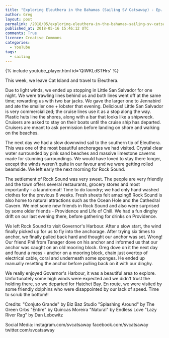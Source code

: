 ```yaml
---
title: "Exploring Eleuthera in the Bahamas (Sailing SV Catsaway) - Ep. 33"
author: Greg
layout: post
permalink: /2018/05/exploring-eleuthera-in-the-bahamas-sailing-sv-catsaway-ep-33
published_at: 2018-05-16 15:46:12 UTC
comments: True
licence: Creative Commons
categories:
  - YouTube
tags:
  - sailing
---
```


{% include youtube_player.html id='QiWKLdSTHrs' %}




This week, we leave Cat Island and travel to Eleuthera.

Due to light winds, we ended up stopping in Little San Salvador for one night.  We were trawling lines behind us and both lines went off at the same time; rewarding us with two bar jacks.  We gave the larger one to Jennabird and ate the smaller one + lobster that evening.  Delicious!  Little San Salvador is very commercialized; the cruise lines use it as a stop along the way.  Plastic huts line the shores, along with a bar that looks like a shipwreck.  Cruisers are asked to stay on their boats until the cruise ship has departed.  Cruisers are meant to ask permission before landing on shore and walking on the beaches.

The next day we had a slow downwind sail to the southern tip of Eleuthera.  This was one of the most beautiful anchorages we had visited.  Crystal clear water surrounded by pink sand beaches and massive limestone caverns made for stunning surroundings.  We would have loved to stay there longer, except the winds weren't quite in our favour and we were getting rolled beamside.  We left early the next morning for Rock Sound.

The settlement of Rock Sound was very sweet.  The people are very friendly and the town offers several restaurants, grocery stores and most importantly - a laundromat!  Time to do laundry; we had only hand washed clothes for the previous 6 weeks.  Fresh sheets felt amazing!!  Rock Sound is also home to natural attractions such as the Ocean Hole and the Cathedral Cavern.  We met some new friends in Rock Sound and also were surprised by some older friends - Providence and Life of Chill.  We had a fun dinghy drift on our last evening there, before gathering for drinks on Providence.

We left Rock Sound to visit Governor's Harbour.   After a slow start, the wind finally picked up for us to fly into the anchorage.  After trying six times to anchor, we finally pulled back hard and thought our anchor was set.  Wrong!  Our friend Phil from Tanager dove on his anchor and informed us that our anchor was caught on an old mooring block.  Greg dove on it the next day and found a mess - anchor on a mooring block, chain just overtop of electrical cable, coral and underneath some sponges.  He ended up manually resetting the anchor before pulling back on it with our dinghy.  

We really enjoyed Governor's Harbour, it was a beautiful area to explore.  Unfortunately some high winds were expected and we didn't trust the holding there, so we departed for Hatchet Bay.  En route, we were visited by some friendly dolphins who were disappointed by our lack of speed.  Time to scrub the bottom!!

Credits:
"Conjuto Grande" by Biz Baz Studio
"Splashing Around" by The Green Orbs
"Entire" by Quincas Moreira
"Natural" by Endless Love
"Lazy River Rag" by Dan Lebowitz

Social Media:
instagram.com/svcatsaway
facebook.com/svcatsaway
twitter.com/svcatsaway

